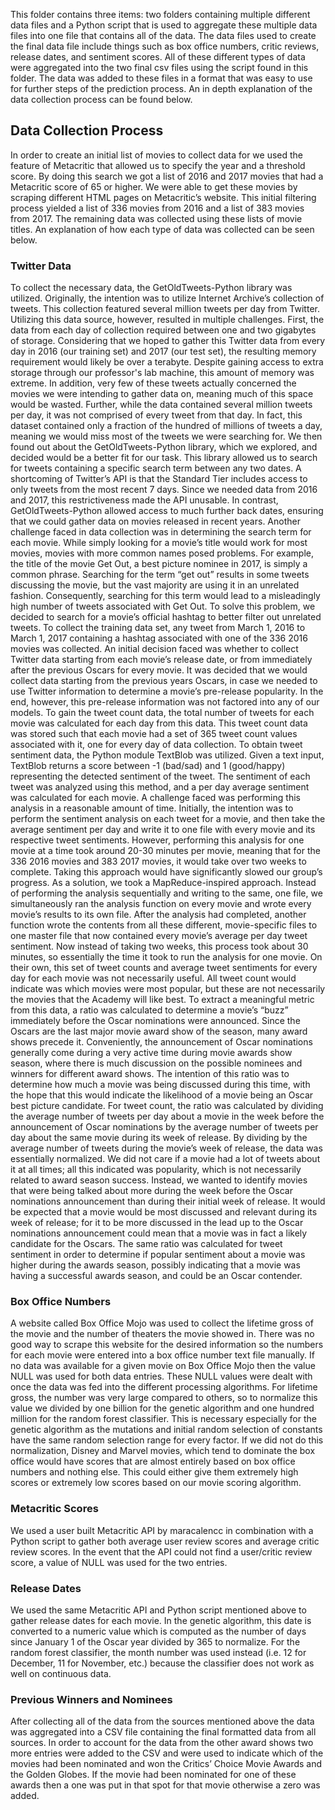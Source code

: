 This folder contains three items: two folders containing multiple different data files and a Python script that is used to aggregate these multiple data files into one file that contains all of the data. The data files used to create the final data file include things such as box office numbers, critic reviews, release dates, and sentiment scores. All of these different types of data were aggregated into the two final csv files using the script found in this folder. The data was added to these files in a format that was easy to use for further steps of the prediction process. An in depth explanation of the data collection process can be found below.

## Data Collection Process

In order to create an initial list of movies to collect data for we used the feature of Metacritic that allowed us to specify the year and a threshold score. By doing this search we got a list of 2016 and 2017 movies that had a Metacritic score of 65 or higher. We were able to get these movies by scraping different HTML pages on Metacritic’s website. This initial filtering process yielded a list of 336 movies from 2016 and a list of 383 movies from 2017. The remaining data was collected using these lists of movie titles. An explanation of how each type of data was collected can be seen below. 

### Twitter Data
To collect the necessary data, the GetOldTweets-Python library was utilized. Originally, the intention was to utilize Internet Archive’s collection of tweets. This collection featured several million tweets per day from Twitter. Utilizing this data source, however, resulted in multiple challenges. First, the data from each day of collection required between one and two gigabytes of storage. Considering that we hoped to gather this Twitter data from every day in 2016 (our training set) and 2017 (our test set), the resulting memory requirement would likely be over a terabyte. Despite gaining access to extra storage through our professor's lab machine, this amount of memory was extreme. In addition, very few of these tweets actually concerned the movies we were intending to gather data on, meaning much of this space would be wasted. Further, while the data contained several million tweets per day, it was not comprised of every tweet from that day. In fact, this dataset contained only a fraction of the hundred of millions of tweets a day, meaning we would miss most of the tweets we were searching for. We then found out about the GetOldTweets-Python library, which we explored, and decided would be a better fit for our task. This library allowed us to search for tweets containing a specific search term between any two dates. A shortcoming of Twitter’s API is that the Standard Tier includes access to only tweets from the most recent 7 days. Since we needed data from 2016 and 2017, this restrictiveness made the API unusable. In contrast, GetOldTweets-Python allowed access to much further back dates, ensuring that we could gather data on movies released in recent years. 
Another challenge faced in data collection was in determining the search term for each movie. While simply looking for a movie’s title would work for most movies, movies with more common names posed problems. For example, the title of the movie Get Out, a best picture nominee in 2017, is simply a common phrase. Searching for the term “get out” results in some tweets discussing the movie, but the vast majority are using it in an unrelated fashion. Consequently, searching for this term would lead to a misleadingly high number of tweets associated with Get Out. To solve this problem, we decided to search for a movie’s official hashtag to better filter out unrelated tweets.
To collect the training data set, any tweet from March 1, 2016 to March 1, 2017 containing a hashtag associated with one of the 336 2016 movies was collected. An initial decision faced was whether to collect Twitter data starting from each movie’s release date, or from immediately after the previous Oscars for every movie. It was decided that we would collect data starting from the previous years Oscars, in case we needed to use Twitter information to determine a movie’s pre-release popularity. In the end, however, this pre-release information was not factored into any of our models. To gain the tweet count data, the total number of tweets for each movie was calculated for each day from this data. This tweet count data was stored such that each movie had a set of 365 tweet count values associated with it, one for every day of data collection. To obtain tweet sentiment data, the Python module TextBlob was utilized. Given a text input, TextBlob returns a score between -1 (bad/sad) and 1 (good/happy) representing the detected sentiment of the tweet. The sentiment of each tweet was analyzed using this method, and a per day average sentiment was calculated for each movie. A challenge faced was performing this analysis in a reasonable amount of time. Initially, the intention was to perform the sentiment analysis on each tweet for a movie, and then take the average sentiment per day and write it to one file with every movie and its respective tweet sentiments. However, performing this analysis for one movie at a time took around 20-30 minutes per movie, meaning that for the 336 2016 movies and 383 2017 movies, it would take over two weeks to complete. Taking this approach would have significantly slowed our group’s progress. As a solution, we took a MapReduce-inspired approach. Instead of performing the analysis sequentially and writing to the same, one file, we simultaneously ran the analysis function on every movie and wrote every movie’s results to its own file. After the analysis had completed, another function wrote the contents from all these different, movie-specific files to one master file that now contained every movie’s average per day tweet sentiment. Now instead of taking two weeks, this process took about 30 minutes, so essentially the time it took to run the analysis for one movie.
On their own, this set of tweet counts and average tweet sentiments for every day for each movie was not necessarily useful. All tweet count would indicate was which movies were most popular, but these are not necessarily the movies that the Academy will like best. To extract a meaningful metric from this data, a ratio was calculated to determine a movie’s “buzz” immediately before the Oscar nominations were announced. Since the Oscars are the last major movie award show of the season, many award shows precede it. Conveniently, the announcement of Oscar nominations generally come during a very active time during movie awards show season, where there is much discussion on the possible nominees and winners for different award shows. The intention of this ratio was to determine how much a movie was being discussed during this time, with the hope that this would indicate the likelihood of a movie being an Oscar best picture candidate. For tweet count, the ratio was calculated by dividing the average number of tweets per day about a movie in the week before the announcement of Oscar nominations by the average number of tweets per day about the same movie during its week of release. By dividing by the average number of tweets during the movie’s week of release, the data was essentially normalized. We did not care if a movie had a lot of tweets about it at all times; all this indicated was popularity, which is not necessarily related to award season success. Instead, we wanted to identify movies that were being talked about more during the week before the Oscar nominations announcement than during their initial week of release. It would be expected that a movie would be most discussed and relevant during its week of release; for it to be more discussed in the lead up to the Oscar nominations announcement could mean that a movie was in fact a likely candidate for the Oscars. The same ratio was calculated for tweet sentiment in order to determine if popular sentiment about a movie was higher during the awards season, possibly indicating that a movie was having a successful awards season, and could be an Oscar contender.

### Box Office Numbers
A website called Box Office Mojo was used to collect the lifetime gross of the movie and the number of theaters the movie showed in. There was no good way to scrape this website for the desired information so the numbers for each movie were entered into a box office number text file manually. If no data was available for a given movie on Box Office Mojo then the value NULL was used for both data entries. These NULL values were dealt with once the data was fed into the different processing algorithms. For lifetime gross, the number was very large compared to others, so to normalize this value we divided by one billion for the genetic algorithm and one hundred million for the random forest classifier. This is necessary especially for the genetic algorithm as the mutations and initial random selection of constants have the same random selection range for every factor. If we did not do this normalization, Disney and Marvel movies, which tend to dominate the box office would have scores that are almost entirely based on box office numbers and nothing else. This could either give them extremely high scores or extremely low scores based on our movie scoring algorithm.

### Metacritic Scores
We used a user built Metacritic API by maracalencc in combination with a Python script to gather both average user review scores and average critic review scores. In the event that the API could not find a user/critic review score, a value of NULL was used for the two entries.

### Release Dates
We used the same Metacritic API and Python script mentioned above to gather release dates for each movie. In the genetic algorithm, this date is converted to a numeric value which is computed as the number of days since January 1 of the Oscar year divided by 365 to normalize. For the random forest classifier, the month number was used instead (i.e. 12 for December, 11 for November, etc.) because the classifier does not work as well on continuous data.

### Previous Winners and Nominees
After collecting all of the data from the sources mentioned above the data was aggregated into a CSV file containing the final formatted data from all sources. In order to account for the data from the other award shows two more entries were added to the CSV and were used to indicate which of the movies had been nominated and won the Critics’ Choice Movie Awards and the Golden Globes. If the movie had been nominated for one of these awards then a one was put in that spot for that movie otherwise a zero was added. 

